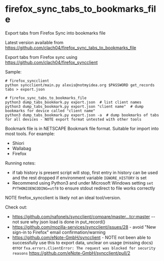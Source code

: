 # firefox_sync_tabs_to_bookmarks_file

Export tabs from Firefox Sync into bookmarks file

Latest version available from https://github.com/clach04/firefox_sync_tabs_to_bookmarks_file

Export tabs from Firefox sync using https://github.com/clach04/firefox_syncclient

Sample:

    # firefox_syncclient
    python syncclient/main.py alexis@notmyidea.org $PASSWORD get_records tabs > export.json

    # firefox_sync_tabs_to_bookmarks_file
    python3 dump_tabs_bookmark.py export.json  # list client names
    python3 dump_tabs_bookmark.py export.json "client name"  # dump bookmarks for device called "client name"
    python3 dump_tabs_bookmark.py export.json -a  # dump bookmarks of tabs for all devices - NOTE export format untested with other tools

Bookmark file is in NETSCAPE Bookmark file format. Suitable for import into most tools.
For example:

  * Shiori
  * Wallabag
  * Firefox

Running notes:

  * if tab history is present script will stop, first entry in history can be used and the rest dropped if environment variable `IGNORE_HISTORY` is set
  * Recommend using Python3 and under Microsoft Windows setting `set PYTHONIOENCODING=utf8` to ensure stdout redirect to file works correctly


NOTE firefox_syncclient is likely not an ideal tool/version.

Check out:

  * https://github.com/nafonels/syncclient/compare/master...tcr:master  -- not sure why json load is done in put_record()
  * https://github.com/mozilla-services/syncclient/issues/28 - avoid "New sign-in to Firefox" email confirmation/warning
  * https://github.com/eNote-GmbH/syncclient - NOTE not been able to successfully use this to export data, unclear on usage (missing docs)
    error `fxa.errors.ClientError: The request was blocked for security reasons`
    https://github.com/eNote-GmbH/syncclient/pull/2
